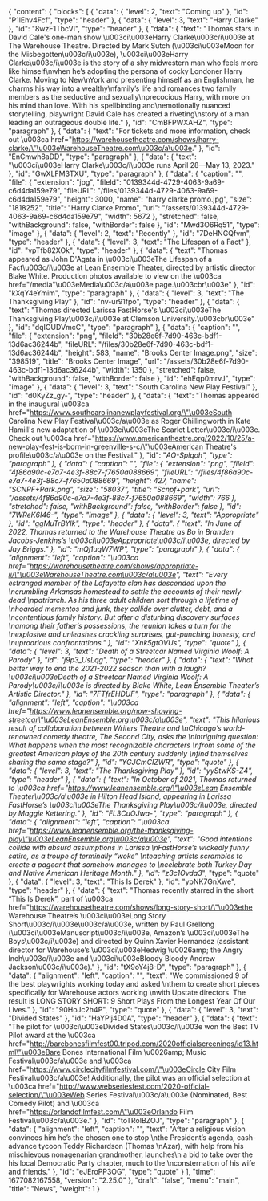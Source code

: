 {
  "content": {
    "blocks": [
      {
        "data": {
          "level": 2,
          "text": "Coming up"
        },
        "id": "P1lEhv4Fcf",
        "type": "header"
      },
      {
        "data": {
          "level": 3,
          "text": "Harry Clarke"
        },
        "id": "8wzF1TbcVI",
        "type": "header"
      },
      {
        "data": {
          "text": "Thomas stars in David Cale's one-man show \u003ci\u003eHarry Clarke\u003c/i\u003e at The Warehouse Theatre. Directed by Mark Sutch (\u003ci\u003eMoon for the Misbegotten\u003c/i\u003e), \u003ci\u003eHarry Clarke\u003c/i\u003e is the story of a shy midwestern man who feels more like himself\nwhen he’s adopting the persona of cocky Londoner Harry Clarke. Moving to New\nYork and presenting himself as an Englishman, he charms his way into a wealthy\nfamily’s life and romances two family members as the seductive and sexually\nprecocious Harry, with more on his mind than love. With his spellbinding and\nemotionally nuanced storytelling, playwright David Cale has created a riveting\nstory of a man leading an outrageous double life."
        },
        "id": "CmBFPWXAHZ",
        "type": "paragraph"
      },
      {
        "data": {
          "text": "For tickets and more information, check out \u003ca href=\"https://warehousetheatre.com/shows/harry-clarke/\"\u003eWarehouseTheatre.com\u003c/a\u003e."
        },
        "id": "EnCmwh8aDD",
        "type": "paragraph"
      },
      {
        "data": {
          "text": "\u003ci\u003eHarry Clarke\u003c/i\u003e runs April 28—May 13, 2023."
        },
        "id": "GwXLFM3TXU",
        "type": "paragraph"
      },
      {
        "data": {
          "caption": "",
          "file": {
            "extension": "jpg",
            "fileId": "0139344d-4729-4063-9a69-c6d4da159e79",
            "fileURL": "/files/0139344d-4729-4063-9a69-c6d4da159e79",
            "height": 3000,
            "name": "harry clarke promo.jpg",
            "size": "1818252",
            "title": "Harry Clarke Promo",
            "url": "/assets/0139344d-4729-4063-9a69-c6d4da159e79",
            "width": 5672
          },
          "stretched": false,
          "withBackground": false,
          "withBorder": false
        },
        "id": "Mwd3O6Rq51",
        "type": "image"
      },
      {
        "data": {
          "level": 2,
          "text": "Recently"
        },
        "id": "7DeHNGQfvm",
        "type": "header"
      },
      {
        "data": {
          "level": 3,
          "text": "The Lifespan of a Fact"
        },
        "id": "vpTfb82XOk",
        "type": "header"
      },
      {
        "data": {
          "text": "Thomas appeared as John D'Agata in \u003ci\u003eThe Lifespan of a Fact\u003c/i\u003e at Lean Ensemble Theater, directed by artistic director Blake White. Production photos available to view on the \u003ca href=\"/media\"\u003eMedia\u003c/a\u003e page.\u003cbr\u003e"
        },
        "id": "kXqY4eYmim",
        "type": "paragraph"
      },
      {
        "data": {
          "level": 3,
          "text": "The Thanksgiving Play"
        },
        "id": "nv-ur91fpo",
        "type": "header"
      },
      {
        "data": {
          "text": "Thomas directed Larissa FastHorse's \u003ci\u003eThe Thanksgiving Play\u003c/i\u003e at Clemson University.\u003cbr\u003e"
        },
        "id": "dqIOUDVmcC",
        "type": "paragraph"
      },
      {
        "data": {
          "caption": "",
          "file": {
            "extension": "png",
            "fileId": "30b28e6f-7d90-463c-bdf1-13d6ac36244b",
            "fileURL": "/files/30b28e6f-7d90-463c-bdf1-13d6ac36244b",
            "height": 583,
            "name": "Brooks Center Image.png",
            "size": "398519",
            "title": "Brooks Center Image",
            "url": "/assets/30b28e6f-7d90-463c-bdf1-13d6ac36244b",
            "width": 1350
          },
          "stretched": false,
          "withBackground": false,
          "withBorder": false
        },
        "id": "ehEqp0mrvJ",
        "type": "image"
      },
      {
        "data": {
          "level": 3,
          "text": "South Carolina New Play Festival"
        },
        "id": "d0KyZz_gy-",
        "type": "header"
      },
      {
        "data": {
          "text": "Thomas appeared in the inaugural \u003ca href=\"https://www.southcarolinanewplayfestival.org/\"\u003eSouth Carolina New Play Festival\u003c/a\u003e as Roger Chillingworth in Kate Hamill's new adaptation of \u003ci\u003eThe Scarlet Letter\u003c/i\u003e. Check out \u003ca href=\"https://www.americantheatre.org/2022/10/25/a-new-play-fest-is-born-in-greenville-s-c/\"\u003eAmerican Theatre's profile\u003c/a\u003e on the Festival."
        },
        "id": "_AQ-Splqoh",
        "type": "paragraph"
      },
      {
        "data": {
          "caption": "",
          "file": {
            "extension": "png",
            "fileId": "4f86a90c-e7a7-4e3f-88c7-f7650a088669",
            "fileURL": "/files/4f86a90c-e7a7-4e3f-88c7-f7650a088669",
            "height": 427,
            "name": "SCNPF+Park.png",
            "size": "58037",
            "title": "Scnpf+park",
            "url": "/assets/4f86a90c-e7a7-4e3f-88c7-f7650a088669",
            "width": 766
          },
          "stretched": false,
          "withBackground": false,
          "withBorder": false
        },
        "id": "7WReK6I46-",
        "type": "image"
      },
      {
        "data": {
          "level": 3,
          "text": "Appropriate"
        },
        "id": "ggMuTrBYlk",
        "type": "header"
      },
      {
        "data": {
          "text": "In June of 2022, Thomas returned to the Warehouse Theatre as Bo in Branden Jacobs-Jenkins’s \u003ci\u003eAppropriate\u003c/i\u003e, directed by Jay Briggs."
        },
        "id": "mQj1uqW7WP",
        "type": "paragraph"
      },
      {
        "data": {
          "alignment": "left",
          "caption": "\u003ca href=\"https://warehousetheatre.com/shows/appropriate-ii/\"\u003eWarehouseTheatre.com\u003c/a\u003e",
          "text": "Every estranged member of the Lafayette clan has descended upon the \ncrumbling Arkansas homestead to settle the accounts of their newly-dead \npatriarch. As his three adult children sort through a lifetime of \nhoarded mementos and junk, they collide over clutter, debt, and a \ncontentious family history. But after a disturbing discovery surfaces \namong their father’s possessions, the reunion takes a turn for the \nexplosive and unleashes crackling surprises, gut-punching honesty, and \nuproarious confrontations."
        },
        "id": "Xnk5gtOVUs",
        "type": "quote"
      },
      {
        "data": {
          "level": 3,
          "text": "Death of a Streetcar Named Virginia Woolf: A Parody"
        },
        "id": "j9p3_UsLqg",
        "type": "header"
      },
      {
        "data": {
          "text": "What better way to end the 2021-2022 season than with a laugh? \u003ci\u003eDeath of a Streetcar Named Virginia Woolf: A Parody\u003c/i\u003e is directed by Blake White, Lean Ensemble Theater’s Artistic Director."
        },
        "id": "7FTfrEHDUF",
        "type": "paragraph"
      },
      {
        "data": {
          "alignment": "left",
          "caption": "\u003ca href=\"https://www.leanensemble.org/now-showing-streetcar\"\u003eLeanEnsemble.org\u003c/a\u003e",
          "text": "This hilarious result of collaboration between Writers Theatre and \nChicago’s world-renowned comedy theatre, The Second City, asks the \nintriguing question: What happens when the most recognizable characters \nfrom some of the greatest American plays of the 20th century suddenly \nfind themselves sharing the same stage?"
        },
        "id": "YGJCmCIZWR",
        "type": "quote"
      },
      {
        "data": {
          "level": 3,
          "text": "The Thanksgiving Play"
        },
        "id": "yyStwKS-Z4",
        "type": "header"
      },
      {
        "data": {
          "text": "In October of 2021, Thomas returned to \u003ca href=\"https://www.leanensemble.org/\"\u003eLean Ensemble Theater\u003c/a\u003e in Hilton Head Island, appearing in Larissa FastHorse’s \u003ci\u003eThe Thanksgiving Play\u003c/i\u003e, directed by Maggie Kettering."
        },
        "id": "FL3CuOJwa-",
        "type": "paragraph"
      },
      {
        "data": {
          "alignment": "left",
          "caption": "\u003ca href=\"https://www.leanensemble.org/the-thanksgiving-play\"\u003eLeanEnsemble.org\u003c/a\u003e",
          "text": "Good intentions collide with absurd assumptions in Larissa \nFastHorse’s wickedly funny satire, as a troupe of terminally “woke” \nteaching artists scrambles to create a pageant that somehow manages to \ncelebrate both Turkey Day and Native American Heritage Month."
        },
        "id": "z3c1Ovda3_",
        "type": "quote"
      },
      {
        "data": {
          "level": 3,
          "text": "This Is Derek"
        },
        "id": "ypNK7GnXwe",
        "type": "header"
      },
      {
        "data": {
          "text": "Thomas recently starred in the short “This Is Derek”, part of \u003ca href=\"https://warehousetheatre.com/shows/long-story-short/\"\u003ethe Warehouse Theatre’s \u003ci\u003eLong Story Short\u003c/i\u003e\u003c/a\u003e, written by Paul Grellong (\u003ci\u003eManuscript\u003c/i\u003e, Amazon’s \u003ci\u003eThe Boys\u003c/i\u003e) and directed by Quinn Xavier Hernandez (assistant director for Warehouse’s \u003ci\u003eHedwig \u0026amp; the Angry Inch\u003c/i\u003e and \u003ci\u003eBloody Bloody Andrew Jackson\u003c/i\u003e)."
        },
        "id": "tX9oY4j8-D",
        "type": "paragraph"
      },
      {
        "data": {
          "alignment": "left",
          "caption": "",
          "text": "We commissioned 9 of the best playwrights working today and asked \nthem to create short pieces specifically for Warehouse actors working \nwith Upstate directors. The result is LONG STORY SHORT: 9 Short Plays From the Longest Year Of Our Lives."
        },
        "id": "90HoJc2h4P",
        "type": "quote"
      },
      {
        "data": {
          "level": 3,
          "text": "Divided States"
        },
        "id": "HaYPIj4D0A",
        "type": "header"
      },
      {
        "data": {
          "text": "The pilot for \u003ci\u003eDivided States\u003c/i\u003e won the Best TV Pilot award at the \u003ca href=\"http://barebonesfilmfest00.tripod.com/2020officialscreenings/id13.html\"\u003eBare Bones International Film \u0026amp; Music Festival\u003c/a\u003e and \u003ca href=\"https://www.circlecityfilmfestival.com/\"\u003eCircle City Film Festival\u003c/a\u003e! Additionally, the pilot was an official selection at \u003ca href=\"http://www.webseriesfest.com/2020-official-selection/\"\u003eWeb Series Festival\u003c/a\u003e (Nominated, Best Comedy Pilot) and \u003ca href=\"https://orlandofilmfest.com/\"\u003eOrlando Film Festival\u003c/a\u003e."
        },
        "id": "toTRoIBZOJ",
        "type": "paragraph"
      },
      {
        "data": {
          "alignment": "left",
          "caption": "",
          "text": "After a religious vision convinces him he’s the chosen one to stop \nthe President’s agenda, cash-advance tycoon Teddy Richardson (Thomas \nAzar), with help from his mischievous nonagenarian grandmother, launches\n a bid to take over the his local Democratic Party chapter, much to the \nconsternation of his wife and friends."
        },
        "id": "eJEroPP3OG",
        "type": "quote"
      }
    ],
    "time": 1677082167558,
    "version": "2.25.0"
  },
  "draft": "false",
  "menu": "main",
  "title": "News",
  "weight": 1
}